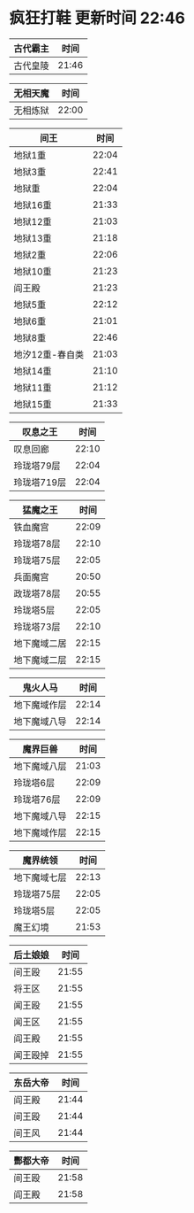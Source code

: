 # 疯狂打鞋 更新时间 22:46

| 古代霸主   | 时间    |
|--------|-------|
| 古代皇陵 | 21:46 |

| 无相天魔   | 时间    |
|--------|-------|
| 无相炼狱 | 22:00 |

| 间王   | 时间    |
|--------|-------|
| 地狱1重 | 22:04 |
| 地狱3重 | 22:41 |
| 地狱重 | 22:04 |
| 地狱16重 | 21:33 |
| 地狱12重 | 21:03 |
| 地狱13重 | 21:18 |
| 地狱2重 | 22:06 |
| 地狱10重 | 21:23 |
| 阎王殿 | 21:23 |
| 地狱5重 | 22:12 |
| 地狱6重 | 21:01 |
| 地狱8重 | 22:46 |
| 地汐12重-春自类 | 21:03 |
| 地狱14重 | 21:10 |
| 地狱11重 | 21:12 |
| 地狱15重 | 21:33 |

| 叹息之王   | 时间    |
|--------|-------|
| 叹息回廊 | 22:10 |
| 玲珑塔79层 | 22:04 |
| 玲珑塔719层 | 22:04 |

| 猛魔之王   | 时间    |
|--------|-------|
| 铁血魔宫 | 22:09 |
| 玲珑塔78层 | 22:10 |
| 玲珑塔75层 | 22:05 |
| 兵面魔宫 | 20:50 |
| 政珑塔78层 | 20:55 |
| 玲珑塔5层 | 22:05 |
| 玲珑塔73层 | 22:10 |
| 地下魔域二居 | 22:15 |
| 地下魔域二层 | 22:15 |

| 鬼火人马   | 时间    |
|--------|-------|
| 地下魔域作层 | 22:14 |
| 地下魔域八导 | 22:14 |

| 魔界巨兽   | 时间    |
|--------|-------|
| 地下魔域八层 | 21:03 |
| 玲珑塔6层 | 22:09 |
| 玲珑塔76层 | 22:09 |
| 地下魔域八导 | 22:15 |
| 地下魔域作层 | 22:15 |

| 魔界统领   | 时间    |
|--------|-------|
| 地下魔域七层 | 22:13 |
| 玲珑塔75层 | 22:05 |
| 玲珑塔5层 | 22:05 |
| 魔王幻境 | 21:53 |

| 后土娘娘   | 时间    |
|--------|-------|
| 间王殴 | 21:55 |
| 将王区 | 21:55 |
| 闻王殴 | 21:55 |
| 闻王区 | 21:55 |
| 阎王殿 | 21:55 |
| 闻王殴掉 | 21:55 |

| 东岳大帝   | 时间    |
|--------|-------|
| 阎王殿 | 21:44 |
| 间王殴 | 21:44 |
| 间王风 | 21:44 |

| 酆都大帝   | 时间    |
|--------|-------|
| 间王殴 | 21:58 |
| 阎王殿 | 21:58 |
